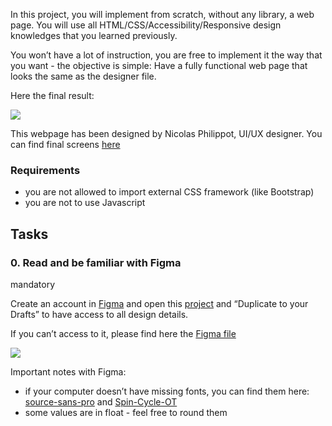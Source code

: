 In this project, you will implement from scratch, without any library, a web page. You will use all HTML/CSS/Accessibility/Responsive design knowledges that you learned previously.

You won’t have a lot of instruction, you are free to implement it the way that you want - the objective is simple: Have a fully functional web page that looks the same as the designer file.

Here the final result:

![](https://s3.eu-west-3.amazonaws.com/hbtn.intranet/uploads/medias/2020/2/60df485eb772ecbad54a.jpg?X-Amz-Algorithm=AWS4-HMAC-SHA256&X-Amz-Credential=AKIA4MYA5JM5DUTZGMZG%2F20230822%2Feu-west-3%2Fs3%2Faws4_request&X-Amz-Date=20230822T071005Z&X-Amz-Expires=86400&X-Amz-SignedHeaders=host&X-Amz-Signature=936c2a7202e85dcc8bb981764d65eb7dda5e967c8a8f7101f9d8d0c5679da9d7)

This webpage has been designed by Nicolas Philippot, UI/UX designer. You can find final screens [here](https://intranet-projects-files.s3.amazonaws.com/holbertonschool-webstack/622/Archive.zip "here")

### Requirements

*   you are not allowed to import external CSS framework (like Bootstrap)
*   you are not to use Javascript

Tasks
-----

### 0\. Read and be familiar with Figma

mandatory

Create an account in [Figma](/rltoken/y6_o1T-HtCyTAGuOJqdA_g "Figma") and open this [project](/rltoken/SpYRV14tPxTZJSjU2Eoh4A "project") and “Duplicate to your Drafts” to have access to all design details.

If you can’t access to it, please find here the [Figma file](/rltoken/tWEPFyHyXyNO9Xfi2Er2EA "Figma file")

![](https://s3.eu-west-3.amazonaws.com/hbtn.intranet/uploads/medias/2020/3/559ad8d43fb61e310e2b.png?X-Amz-Algorithm=AWS4-HMAC-SHA256&X-Amz-Credential=AKIA4MYA5JM5DUTZGMZG%2F20230822%2Feu-west-3%2Fs3%2Faws4_request&X-Amz-Date=20230822T071005Z&X-Amz-Expires=86400&X-Amz-SignedHeaders=host&X-Amz-Signature=666082802458e083edfbfbf70b6f7ffdd07b97a59b367222903709ab7bb408c5)

Important notes with Figma:

*   if your computer doesn’t have missing fonts, you can find them here: [source-sans-pro](/rltoken/yvx4-XkjAQJgHlN6RAoKWQ "source-sans-pro") and [Spin-Cycle-OT](/rltoken/Jw0FKYKB6l5_2Koto0duTA "Spin-Cycle-OT")
*   some values are in float - feel free to round them
